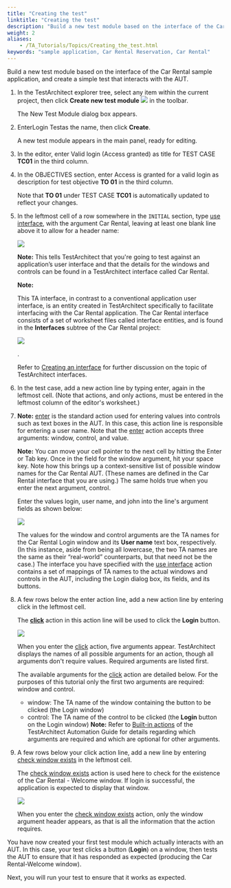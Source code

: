 ```yaml
--- 
title: "Creating the test"
linktitle: "Creating the test"
description: "Build a new test module based on the interface of the Car Rental sample application, and create a simple test that interacts with the AUT."
weight: 2
aliases: 
    - /TA_Tutorials/Topics/Creating_the_test.html
keywords: "sample application, Car Rental Reservation, Car Rental"
---
```


Build a new test module based on the interface of the Car Rental sample application, and create a simple test that interacts with the AUT.

1.  In the TestArchitect explorer tree, select any item within the current project, then click **Create new test module** ![](/images/TA_Tutorials/Images/btn.TAC_toolbar.CreateTestModule.png) in the toolbar.

    The New Test Module dialog box appears.

2.  EnterLogin Testas the name, then click **Create**.

    A new test module appears in the main panel, ready for editing.

3.  In the editor, enter Valid login \(Access granted\) as title for TEST CASE **TC01** in the third column.

4.  In the OBJECTIVES section, enter Access is granted for a valid login as description for test objective **TO 01** in the third column.

    Note that **TO 01** under TEST CASE **TC01** is automatically updated to reflect your changes.

5.  In the leftmost cell of a row somewhere in the `INITIAL` section, type [use interface](/TA_Automation/Topics/bia_use_interface.html), with the argument Car Rental, leaving at least one blank line above it to allow for a header name:

    ![](/images/TA_Tutorials/Images/tut.Interfacing_with_GUI_02.png)

    **Note:** This tells TestArchitect that you're going to test against an application’s user interface and that the details for the windows and controls can be found in a TestArchitect interface called Car Rental.

    **Note:**

    This TA interface, in contrast to a conventional application user interface, is an entity created in TestArchitect specifically to facilitate interfacing with the Car Rental application. The Car Rental interface consists of a set of worksheet files called interface entities, and is found in the **Interfaces** subtree of the Car Rental project:

    ![](/images/TA_Tutorials/Images/tut.Interfacing_with_GUI_03.png)

    .

    Refer to [Creating an interface](/TA_Help/Topics/Interface_def_create_interface.html) for further discussion on the topic of TestArchitect interfaces.

6.  In the test case, add a new action line by typing enter, again in the leftmost cell. \(Note that actions, and only actions, must be entered in the leftmost column of the editor's worksheet.\)

7.  **Note:** [enter](/TA_Automation/Topics/bia_enter.html) is the standard action used for entering values into controls such as text boxes in the AUT. In this case, this action line is responsible for entering a user name. Note that the [enter](/TA_Automation/Topics/bia_enter.html) action accepts three arguments: window, control, and value.

    **Note:** You can move your cell pointer to the next cell by hitting the Enter or Tab key. Once in the field for the window argument, hit your space key. Note how this brings up a context-sensitive list of possible window names for the Car Rental AUT. \(These names are defined in the Car Rental interface that you are using.\) The same holds true when you enter the next argument, control.

    Enter the values login, user name, and john into the line's argument fields as shown below:

    ![](/images/TA_Tutorials/Images/tut.Interfacing_with_GUI_04.png)

    The values for the window and control arguments are the TA names for the Car Rental Login window and its **User name** text box, respectively. \(In this instance, aside from being all lowercase, the two TA names are the same as their “real-world” counterparts, but that need not be the case.\) The interface you have specified with the [use interface](/TA_Automation/Topics/bia_use_interface.html) action contains a set of mappings of TA names to the actual windows and controls in the AUT, including the Login dialog box, its fields, and its buttons.

8.  A few rows below the enter action line, add a new action line by entering click in the leftmost cell.

    The [**click**](/TA_Automation/Topics/bia_click.html) action in this action line will be used to click the **Login** button.

    ![](/images/TA_Tutorials/Images/tut.Interfacing_with_GUI_05.png)

    When you enter the [click](/TA_Automation/Topics/bia_click.html) action, five arguments appear. TestArchitect displays the names of all possible arguments for an action, though all arguments don't require values. Required arguments are listed first.

    The available arguments for the [click](/TA_Automation/Topics/bia_click.html) action are detailed below. For the purposes of this tutorial only the first two arguments are required: window and control.

    -   window: The TA name of the window containing the button to be clicked \(the Login window\)
    -   control: The TA name of the control to be clicked \(the **Login** button on the Login window\)
    **Note:** Refer to [Built-in actions](/TA_Automation/Topics/bia_Built_in_actions.html) of the TestArchitect Automation Guide for details regarding which arguments are required and which are optional for other arguments.

9.  A few rows below your click action line, add a new line by entering [check window exists](/TA_Automation/Topics/bia_check_window_exists.html) in the leftmost cell.

    The [check window exists](/TA_Automation/Topics/bia_check_window_exists.html) action is used here to check for the existence of the Car Rental - Welcome window. If login is successful, the application is expected to display that window.

    ![](/images/TA_Tutorials/Images/tut.Interfacing_with_GUI_07.png)

    When you enter the [check window exists](/TA_Automation/Topics/bia_check_window_exists.html) action, only the window argument header appears, as that is all the information that the action requires.


You have now created your first test module which actually interacts with an AUT. In this case, your test clicks a button \(**Login**\) on a window, then tests the AUT to ensure that it has responded as expected \(producing the Car Rental-Welcome window\).

Next, you will run your test to ensure that it works as expected.




